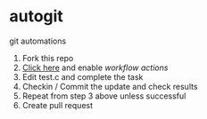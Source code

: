 # autogit
git automations

1. Fork this repo
2. [Click here](actions) and enable _workflow actions_
3. Edit test.c and complete the task
4. Checkin / Commit the update and check results
5. Repeat from step 3 above unless successful
6. Create pull request




